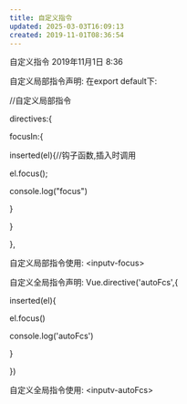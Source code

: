 ```yaml
---
title: 自定义指令
updated: 2025-03-03T16:09:13
created: 2019-11-01T08:36:54
---
```


自定义指令
2019年11月1日
8:36

自定义局部指令声明:
在export default下:

//自定义局部指令

directives:{

focusIn:{

inserted(el){//钩子函数,插入时调用

el.focus();

console.log("focus")

}

}

},

自定义局部指令使用:
\<inputv-focus\>

自定义全局指令声明:
Vue.directive('autoFcs',{

inserted(el){

el.focus()

console.log('autoFcs')

}

})

自定义全局指令使用:
\<inputv-autoFcs\>

